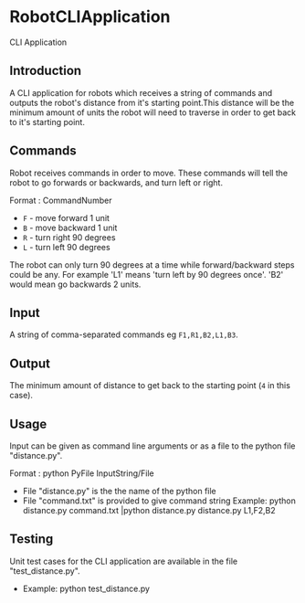 # RobotCLIApplication
CLI Application


## Introduction
A CLI application for robots which receives a string of commands and outputs the robot's distance from it's starting point.This distance will be the minimum amount of units the robot will need to traverse in order to get back to it's starting point.

## Commands
Robot receives commands in order to move.  These commands will tell the robot to go forwards or backwards, and turn left or right.

Format :  CommandNumber
 
* `F` - move forward 1 unit
* `B` - move backward 1 unit
* `R` - turn right 90 degrees
* `L` - turn left 90 degrees
  
 The robot can only turn 90 degrees at a time while forward/backward steps could be any. For example 'L1' means 'turn left by 90 degrees once'.  'B2' would mean go backwards 2 units.
 
 ## Input 
 A string of comma-separated commands eg `F1,R1,B2,L1,B3`.
 
 ## Output
 The minimum amount of distance to get back to the starting point (`4` in this case).
 
 ## Usage
 Input can be given as command line arguments or as a file to the python file "distance.py".
 
 Format : python PyFile InputString/File   
 * File "distance.py" is the the name of the python file
 * File "command.txt" is provided to give command string
 Example: python distance.py command.txt |python distance.py distance.py L1,F2,B2
  
 ## Testing
 Unit test cases for the CLI application are available in the file "test_distance.py".
 * Example: python test_distance.py
 
 
 
 
 
